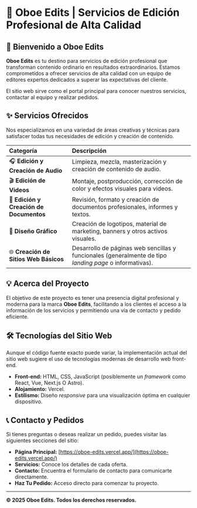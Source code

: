 # 🎵 Oboe Edits | Servicios de Edición Profesional de Alta Calidad

## 🚀 Bienvenido a Oboe Edits

**Oboe Edits** es tu destino para servicios de edición profesional que transforman contenido ordinario en resultados extraordinarios. Estamos comprometidos a ofrecer servicios de alta calidad con un equipo de editores expertos dedicados a superar las expectativas del cliente.

El sitio web sirve como el portal principal para conocer nuestros servicios, contactar al equipo y realizar pedidos.

## ✨ Servicios Ofrecidos

Nos especializamos en una variedad de áreas creativas y técnicas para satisfacer todas tus necesidades de edición y creación de contenido.

| Categoría | Descripción |
| :--- | :--- |
| 🎧 **Edición y Creación de Audio** | Limpieza, mezcla, masterización y creación de contenido de audio. |
| 🎬 **Edición de Videos** | Montaje, postproducción, corrección de color y efectos visuales para videos. |
| 📝 **Edición y Creación de Documentos** | Revisión, formato y creación de documentos profesionales, informes y textos. |
| 🎨 **Diseño Gráfico** | Creación de logotipos, material de marketing, banners y otros activos visuales. |
| 🌐 **Creación de Sitios Web Básicos** | Desarrollo de páginas web sencillas y funcionales (generalmente de tipo *landing page* o informativas). |

## 💡 Acerca del Proyecto

El objetivo de este proyecto es tener una presencia digital profesional y moderna para la marca **Oboe Edits**, facilitando a los clientes el acceso a la información de los servicios y permitiendo una vía de contacto y pedido eficiente.

## 🛠️ Tecnologías del Sitio Web

Aunque el código fuente exacto puede variar, la implementación actual del sitio web sugiere el uso de tecnologías modernas de desarrollo web front-end.

* **Front-end:** HTML, CSS, JavaScript (posiblemente un *framework* como React, Vue, Next.js O Astro).
* **Alojamiento:** Vercel.
* **Estilismo:** Diseño *responsive* para una visualización óptima en cualquier dispositivo.

## 📞 Contacto y Pedidos

Si tienes preguntas o deseas realizar un pedido, puedes visitar las siguientes secciones del sitio:

* **Página Principal:** [https://oboe-edits.vercel.app/](https://oboe-edits.vercel.app/)
* **Servicios:** Conoce los detalles de cada oferta.
* **Contacto:** Encuentra el formulario de contacto para comunicarte directamente.
* **Haz Tu Pedido:** Acceso directo para comenzar tu proyecto.

---
**© 2025 Oboe Edits. Todos los derechos reservados.**
